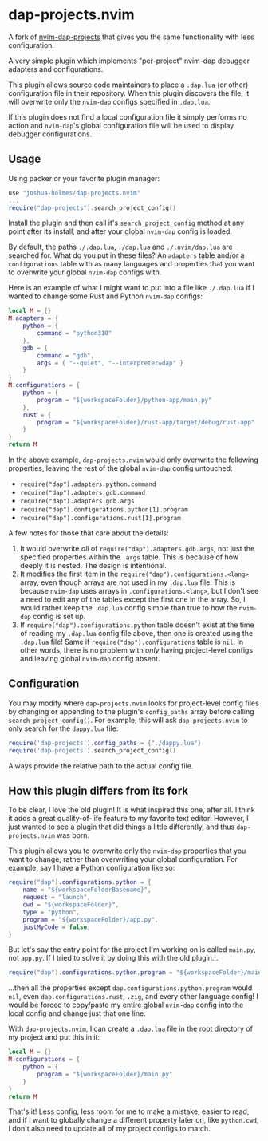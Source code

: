 # dap-projects.nvim

A fork of [nvim-dap-projects](https://github.com/ldelossa/nvim-dap-projects) that gives you the same functionality with less configuration.

A very simple plugin which implements "per-project" nvim-dap debugger adapters and configurations.

This plugin allows source code maintainers to place a `.dap.lua` (or other) configuration file in their repository. When this plugin discovers the file, it will overwrite only the `nvim-dap` configs specified in `.dap.lua`.

If this plugin does not find a local configuration file it simply performs no action and `nvim-dap`'s global configuration file will be used to display debugger configurations.


## Usage

Using packer or your favorite plugin manager:
```lua
use "joshua-holmes/dap-projects.nvim"
...
require("dap-projects").search_project_config()
```

Install the plugin and then call it's `search_project_config` method at any point after its install, and after your global `nvim-dap` config is loaded.

By default, the paths `./.dap.lua`, `./dap.lua` and `./.nvim/dap.lua` are searched for. What do you put in these files? An `adapters` table and/or a `configurations` table with as many languages and properties that you want to overwrite your global `nvim-dap` configs with.

Here is an example of what I might want to put into a file like `./.dap.lua` if I wanted to change some Rust and Python `nvim-dap` configs:
```lua
local M = {}
M.adapters = {
    python = {
        command = "python310"
    },
    gdb = {
        command = "gdb",
        args = { "--quiet", "--interpreter=dap" }
    }
}
M.configurations = {
    python = {
        program = "${workspaceFolder}/python-app/main.py"
    },
    rust = {
        program = "${workspaceFolder}/rust-app/target/debug/rust-app"
    }
}
return M
```

In the above example, `dap-projects.nvim` would only overwrite the following properties, leaving the rest of the global `nvim-dap` config untouched:
* `require("dap").adapters.python.command`
* `require("dap").adapters.gdb.command`
* `require("dap").adapters.gdb.args`
* `require("dap").configurations.python[1].program`
* `require("dap").configurations.rust[1].program`

A few notes for those that care about the details:
1. It would overwrite *all* of `require("dap").adapters.gdb.args`, not just the specified properties within the `.args` table. This is because of how deeply it is nested. The design is intentional.
2. It modifies the first item in the `require("dap").configurations.<lang>` array, even though arrays are not used in my `.dap.lua` file. This is because `nvim-dap` uses arrays in `.configurations.<lang>`, but I don't see a need to edit any of the tables except the first one in the array. So, I would rather keep the `.dap.lua` config simple than true to how the `nvim-dap` config is set up.
3. If `require("dap").configurations.python` table doesn't exist at the time of reading my `.dap.lua` config file above, then one is created using the `.dap.lua` file! Same if `require("dap").configurations` table is `nil`. In other words, there is no problem with *only* having project-level configs and leaving global `nvim-dap` config absent.


## Configuration

You may modify where `dap-projects.nvim` looks for project-level config files by changing or appending to the plugin's `config_paths` array before calling `search_project_config()`. For example, this will ask `dap-projects.nvim` to only search for the `dappy.lua` file:
```lua
require('dap-projects').config_paths = {"./dappy.lua"}
require('dap-projects').search_project_config()
```

Always provide the relative path to the actual config file.


## How this plugin differs from its fork
To be clear, I love the old plugin! It is what inspired this one, after all. I think it adds a great quality-of-life feature to my favorite text editor! However, I just wanted to see a plugin that did things a little differently, and thus `dap-projects.nvim` was born.

This plugin allows you to overwrite only the `nvim-dap` properties that you want to change, rather than overwriting your global configuration. For example, say I have a Python configuration like so:
```lua
require("dap").configurations.python = {
    name = "${workspaceFolderBasename}",
    request = "launch",
    cwd = "${workspaceFolder}",
    type = "python",
    program = "${workspaceFolder}/app.py",
    justMyCode = false,
}
```
But let's say the entry point for the project I'm working on is called `main.py`, not `app.py`. If I tried to solve it by doing this with the old plugin...
```lua
require("dap").configurations.python.program = "${workspaceFolder}/main.py"
```
...then all the properties except `dap.configurations.python.program` would `nil`, even `dap.configurations.rust`, `.zig`, and every other language config! I would be forced to copy/paste my entire global `nvim-dap` config into the local config and change just that one line.

With `dap-projects.nvim`, I can create a `.dap.lua` file in the root directory of my project and put this in it:
```lua
local M = {}
M.configurations = {
    python = {
        program = "${workspaceFolder}/main.py"
    }
}
return M
```
That's it! Less config, less room for me to make a mistake, easier to read, and if I want to globally change a different property later on, like `python.cwd`, I don't also need to update all of my project configs to match.
